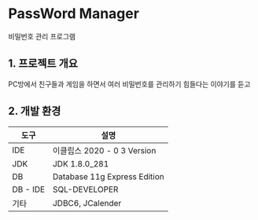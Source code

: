 # PassWord Manager
비밀번호 관리 프로그램 


## 1. 프로젝트 개요 
PC방에서 친구들과 게임을 하면서 여러 비밀번호를 관리하기 힘들다는 이야기를 듣고  


## 2. 개발 환경
| 도구 | 설명 |
| ------------ | ------------- |
| IDE | 이클립스  2020 -  0 3 Version |
| JDK |  JDK 1.8.0_281 |
| DB | Database 11g Express Edition |
| DB - IDE | SQL-DEVELOPER |
| 기타 | JDBC6, JCalender |




